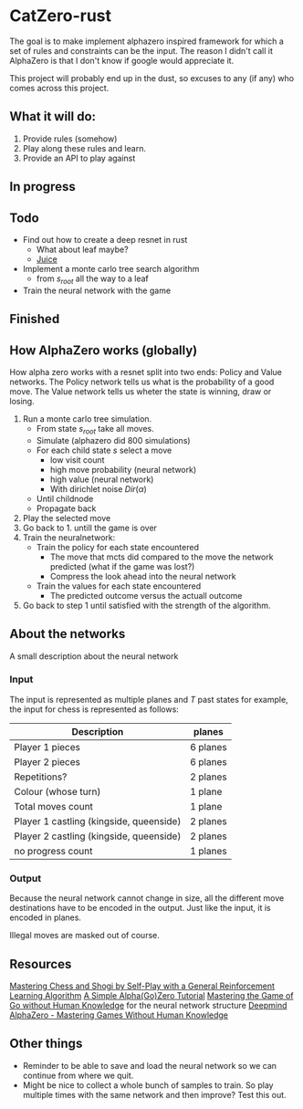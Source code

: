 # CatZero-rust
The goal is to make implement alphazero inspired framework for which a set of rules and constraints can be the input.
The reason I didn't call it AlphaZero is that I don't know if google would appreciate it.

This project will probably end up in the dust, so excuses to any (if any) who comes across this project.
 
## What it will do:
1. Provide rules (somehow)
2. Play along these rules and learn.
3. Provide an API to play against

## In progress

## Todo
* Find out how to create a deep resnet in rust
  * What about leaf maybe?
  * [Juice](https://github.com/spearow/juice)
* Implement a monte carlo tree search algorithm
  * from $s_{root}$ all the way to a leaf
* Train the neural network with the game
## Finished


## How AlphaZero works (globally)
How alpha zero works with a resnet split into two ends: Policy and Value networks.
The Policy network tells us what is the probability of a good move.
The Value network tells us wheter the state is winning, draw or losing.

1. Run a monte carlo tree simulation.
    * From state $s_{root}$ take all moves.
    * Simulate (alphazero did 800 simulations)
    * For each child state $s$ select a move
      * low visit count
      * high move probability (neural network)
      * high value (neural network)
      * With dirichlet noise $Dir(\alpha)$
    * Until childnode
    * Propagate back
2. Play the selected move
3. Go back to 1. untill the game is over
4. Train the neuralnetwork:
    * Train the policy for each state encountered
      * The move that mcts did compared to the move the network predicted (what if the game was lost?)
      * Compress the look ahead into the neural network
    * Train the values for each state encountered
      * The predicted outcome versus the actuall outcome
5. Go back to step 1 until satisfied with the strength of the algorithm.


## About the networks
A small description about the neural network
### Input
The input is represented as multiple planes and $T$ past states
for example, the input for chess is represented as follows:

| Description     | planes  |
| ----------------|---------|
| Player 1 pieces | 6 planes|
| Player 2 pieces | 6 planes|
| Repetitions?    | 2 planes|
| Colour (whose turn) | 1 plane |
| Total moves count | 1 plane |
| Player 1 castling (kingside, queenside) | 2 planes |
| Player 2 castling (kingside, queenside) | 2 planes |
| no progress count | 1 planes |

### Output
Because the neural network cannot change in size, all the different move destinations have to be encoded in the output.
Just like the input, it is encoded in planes.

Illegal moves are masked out of course.


## Resources
[Mastering Chess and Shogi by Self-Play with a General Reinforcement Learning Algorithm](https://arxiv.org/pdf/1712.01815.pdf)
[A Simple Alpha(Go)Zero Tutorial](https://web.stanford.edu/~surag/posts/alphazero.html)
[Mastering the Game of Go without Human Knowledge](http://discovery.ucl.ac.uk/10045895/1/agz_unformatted_nature.pdf) for the neural network structure
[Deepmind AlphaZero - Mastering Games Without Human Knowledge](https://www.youtube.com/watch?v=Wujy7OzvdJk)

## Other things
* Reminder to be able to save and load the neural network so we can continue from where we quit.
* Might be nice to collect a whole bunch of samples to train. So play multiple times with the same network and then improve? Test this out.
